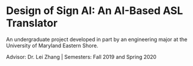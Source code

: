 # Design of Sign AI: An AI-Based ASL Translator

An undergraduate project developed in part by an engineering major at the University of Maryland Eastern Shore. 

Advisor: Dr. Lei Zhang | Semesters: Fall 2019 and Spring 2020
